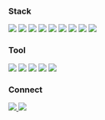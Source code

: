 <!--### 안녕하세요 백엔드 개발자 지망생입니다-->

<h3 align="left"> Stack </h3>
<div align="left">
  <img src="https://img.shields.io/badge/%20JAVA%20-blue?style=flat-square" />
  <img src="https://img.shields.io/badge/JavaScript%20-yellow?style=flat-square&logo=javascript&logoColor=black" />
  <img src="https://img.shields.io/badge/HTML-%20%23E34F26?style=flat-square&logo=HTML5&logoColor=black"/ >
  <img src="https://img.shields.io/badge/CSS%20-%20%231572B6?style=flat-square&logo=CSS3&logoColor=black" />
  <img src="https://img.shields.io/badge/MySQL-%234479A1?style=flat-square&logo=MySQL&logoColor=black" />
  <img src="https://img.shields.io/badge/Spring%20-%20%236DB33F?style=flat-square&logo=Spring&logoColor=black" />
  <img src="https://img.shields.io/badge/SpringBoot%20-%20%236DB33F?style=flat-square&logo=SpringBoot&logoColor=black" />
  <img src="https://img.shields.io/badge/React%20-%20%2361DAFB?style=flat-square&logo=React&logoColor=black" />
  <img src="https://img.shields.io/badge/python%20-%20%233776AB?style=flat-square&logo=python&logoColor=black" />
</div>

<h3 align="left"> Tool </h3>
<div align="left">
  <img src="https://img.shields.io/badge/Notion-000000?style=flat&logo=notion&logoColor=000000&color=FFFFFF" />
  <img src="https://img.shields.io/badge/Git%20-%20%23000000?style=flat-square&logo=Github&logoColor=%23FFFFFF" />
  <ing src="https://img.shields.io/badge/IntelliJ%20IDEA-%20%23000000?style=flat-square&logo=IntelliJ%20IDEA&logoColor=%23FFFFFF" />
  <img src="https://img.shields.io/badge/Figma%20-%20%23F24E1E?style=flat-square&logo=Figma&logoColor=%23FFFFFF" />
  <img src="https://img.shields.io/badge/intellij%20-%20%23000000?style=flat-square&logo=intellijidea&logoColor=%23FFFFFF" />
  <img src="https://img.shields.io/badge/Miro%20-%20%23050038?style=flat-square&logo=Miro&logoColor=%23ffffff" />
</div>

<h3 align="left"> Connect </h3>
<div align="left">
 <a href="mailto:busker362@naver.com">
   <img src="https://img.shields.io/badge/Naver%20-%20%2303C75A?style=flat-square&logo=Naver&logoColor=%23FFFFFF" />
</a>

  
 <a href="mailto:cleansky362@gmail.com">
   <img src="https://img.shields.io/badge/Gmail%20-%20%23EA4335?style=flat-square&logo=Gmail&logoColor=%23FFFFFF"/>
</a>
</div>



<!--![Top Langs](https://github-readme-stats.vercel.app/api/top-langs/?username=busker362&layout=compact)>

<!--![Anurag's GitHub stats](https://github-readme-stats.vercel.app/api?username=busker362&show_icons=true&theme=radical) >

<!--
**busker362/busker362** is a ✨ _special_ ✨ repository because its `README.md` (this file) appears on your GitHub profile.

Here are some ideas to get you started:

- 🔭 I’m currently working on ...
- 🌱 I’m currently learning ...
- 👯 I’m looking to collaborate on ...
- 🤔 I’m looking for help with ...
- 💬 Ask me about ...
- 📫 How to reach me: ...
- 😄 Pronouns: ...
- ⚡ Fun fact: ...
-->
